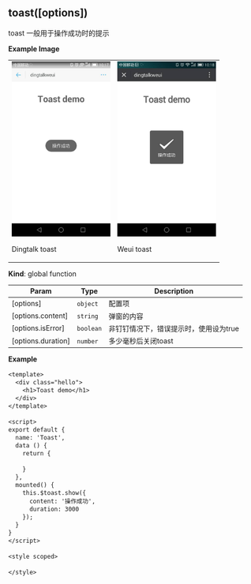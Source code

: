 <a name="toast"></a>

## toast([options])
toast 一般用于操作成功时的提示

**Example Image** 
<table border="0">
    <tr>
        <td>
            <img alt="Dingtalk toast" src="./images/toast_dingtalk.jpeg" width=200 />
            <p>Dingtalk toast</p>
        </td>
        <td>
            <img alt="Dingtalk toast" src="./images/toast_weui.jpeg" width=200 />
            <p>Weui toast</p>
        </td>
    </tr>
</table>


**Kind**: global function  

| Param | Type | Description |
| --- | --- | --- |
| [options] | <code>object</code> | 配置项 |
| [options.content] | <code>string</code> | 弹窗的内容 |
| [options.isError] | <code>boolean</code> | 非钉钉情况下，错误提示时，使用设为true |
| [options.duration] | <code>number</code> | 多少毫秒后关闭toast |

**Example**  

```
<template>
  <div class="hello">
    <h1>Toast demo</h1>
  </div>
</template>

<script>
export default {
  name: 'Toast',
  data () {
    return {
      
    }
  },
  mounted() {
    this.$toast.show({
      content: '操作成功',
      duration: 3000
    });
  }
}
</script>

<style scoped>

</style>


```
